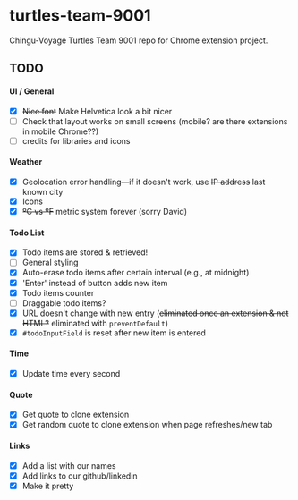 # turtles-team-9001

Chingu-Voyage Turtles Team 9001 repo for Chrome extension project.

## TODO

#### UI / General

- [x] ~~Nice font~~ Make Helvetica look a bit nicer
- [ ] Check that layout works on small screens (mobile? are there extensions in mobile Chrome??)
- [ ] credits for libraries and icons

#### Weather

- [x] Geolocation error handling—if it doesn't work, use ~~IP address~~ last known city
- [x] Icons
- [x] ~~ºC vs ºF~~ metric system forever (sorry David)

#### Todo List

- [x] Todo items are stored & retrieved!
- [ ] General styling
- [x] Auto-erase todo items after certain interval (e.g., at midnight)
- [x] 'Enter' instead of button adds new item
- [x] Todo items counter
- [ ] Draggable todo items?
- [x] URL doesn't change with new entry (~~eliminated once an extension & not HTML?~~ eliminated with `preventDefault`)
- [x] `#todoInputField` is reset after new item is entered

#### Time

- [x] Update time every second

#### Quote
- [x] Get quote to clone extension
- [x] Get random quote to clone extension when page refreshes/new tab

#### Links

- [x] Add a list with our names
- [x] Add links to our github/linkedin
- [x] Make it pretty
